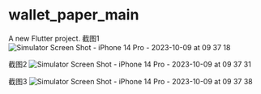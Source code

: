 # wallet_paper_main

A new Flutter project.
截图1
![Simulator Screen Shot - iPhone 14 Pro - 2023-10-09 at 09 37 18](https://github.com/Immmmmmortal1/WalletPaper/assets/26620382/5a3b9a59-64ef-48bd-9dd9-d70c353231e9)

截图2
![Simulator Screen Shot - iPhone 14 Pro - 2023-10-09 at 09 37 31](https://github.com/Immmmmmortal1/WalletPaper/assets/26620382/6c6518d5-8678-48e5-8eb6-cb0f1de5420c)

截图3
![Simulator Screen Shot - iPhone 14 Pro - 2023-10-09 at 09 37 38](https://github.com/Immmmmmortal1/WalletPaper/assets/26620382/1a662dbf-67ce-4618-a0f4-a0e83864d46f)
